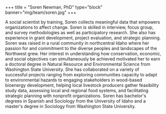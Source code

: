 +++
title = "Soren Newman, PhD"
type="block"
banner="img/team/soren.jpg"
+++

A social scientist by training, Soren collects meaningful data that empowers organizations to affect change. Soren is skilled in interview, focus group, and survey methodologies as well as participatory research. She also has experience in grant development, project evaluation, and strategic planning. Soren was raised in a rural community in northcentral Idaho where her passion for and commitment to the diverse peoples and landscapes of the Northwest grew. Her interest in understanding how conservation, economic, and social objectives can simultaneously be achieved motivated her to earn a doctoral degree in Natural Resource and Environmental Science from Washington State University. She has collaborated on a variety of successful projects ranging from exploring communities capacity to adapt to environmental hazards to engaging stakeholders in wood-based bioenergy development, helping local livestock producers gather feasibility study data, assessing local and regional food systems, and facilitating strategic planning with nonprofit organizations. Soren has bachelor's degrees in Spanish and Sociology from the University of Idaho and a master's degree in Sociology from Washington State University.